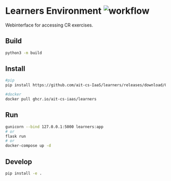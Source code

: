 # Learners Environment ![workflow](https://github.com/ait-cs-IaaS/learners/actions/workflows/build.yaml/badge.svg)

Webinterface for accessing CR exercises.

## Build

```bash
python3 -m build
```

## Install

```bash
#pip
pip install https://github.com/ait-cs-IaaS/learners/releases/download/0.5.1/Learners-0.5.1.tar.gz

#docker
docker pull ghcr.io/ait-cs-iaas/learners
```

## Run

```bash
gunicorn --bind 127.0.0.1:5000 learners:app
# or
flask run
# or
docker-compose up -d
```

## Develop

```bash
pip install -e .
```
